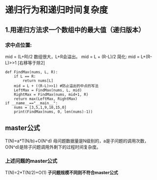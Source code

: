 # 递归行为和递归时间复杂度
## 1.用递归方法求一个数组中的最大值（递归版本）
### 求中点位置:
 mid = (L+R)/2
 数组很大，L+R会溢出。
 mid = L + (R-L)/2
 简化: mid = L+(R-L)>>1  [右移等于除2]
```
def FindMax(nums, L, R):
    if L == R:
        return nums[L]
    mid = L + ((R-L)>>1) #防止溢出的中点的写法
    LeftMax = FindMax(nums, L, mid)
    RightMax = FindMax(nums, mid+1, R)
    return max(LeftMax, RightMax)
if __name__=="__main__":
    nums = [3,5,1,9,10,15,0]
    print(FindMax(nums, 0, len(nums)-1))
```
## master公式
T(N)=a*T(N/b)+O(N^d)
母问题数据量是N级别的，a是子问题的调用次数，O(N^d)是除子问题调用外剩下的过程时间复杂度。
### 上述问题的master公式
T(N)=2*T(N/2)+O(1)
**子问题规模不同则不符合master公式**
